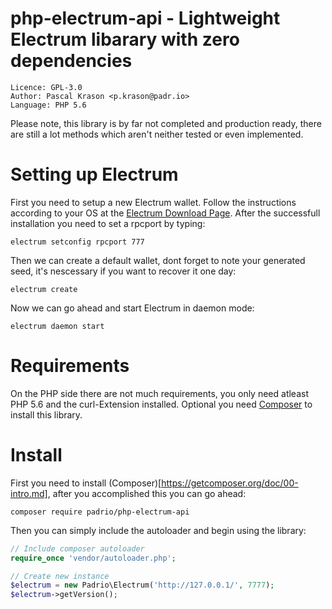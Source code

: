 # php-electrum-api - Lightweight Electrum libarary with zero dependencies 
```
Licence: GPL-3.0
Author: Pascal Krason <p.krason@padr.io>
Language: PHP 5.6
```
Please note, this library is by far not completed and production ready, there are still a lot methods which aren't neither tested or even implemented.

# Setting up Electrum
First you need to setup a new Electrum wallet. Follow the instructions according to your OS at the [Electrum Download Page](https://electrum.org/#download). After the successfull installation you need to set a rpcport by typing:
```
electrum setconfig rpcport 777
``` 
Then we can create a default wallet, dont forget to note your generated seed, it's nescessary if you want to recover it one day:
```
electrum create
```
Now we can go ahead and start Electrum in daemon mode:
```
electrum daemon start
```

# Requirements
On the PHP side there are not much requirements, you only need atleast PHP 5.6 and the curl-Extension installed. Optional you need [Composer](http://getcomposer.org) to install this library. 

# Install
First you need to install (Composer)[https://getcomposer.org/doc/00-intro.md], after you accomplished this you can go ahead:
```
composer require padrio/php-electrum-api
```
Then you can simply include the autoloader and begin using the library:
```php
// Include composer autoloader
require_once 'vendor/autoloader.php';

// Create new instance
$electrum = new Padrio\Electrum('http://127.0.0.1/', 7777);
$electrum->getVersion();
```
